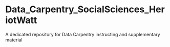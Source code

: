 # Data_Carpentry_SocialSciences_HeriotWatt
A dedicated repository for Data Carpentry instructing and supplementary material
